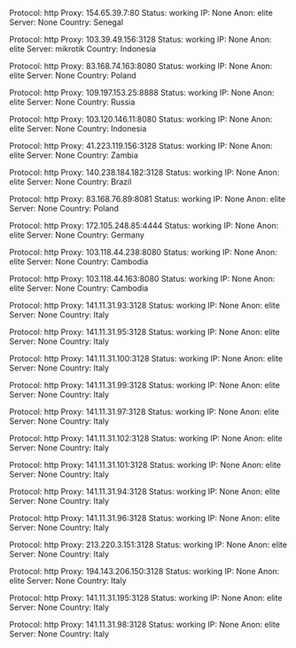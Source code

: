 Protocol: http
Proxy: 154.65.39.7:80
Status: working
IP: None
Anon: elite
Server: None
Country: Senegal

Protocol: http
Proxy: 103.39.49.156:3128
Status: working
IP: None
Anon: elite
Server: mikrotik
Country: Indonesia

Protocol: http
Proxy: 83.168.74.163:8080
Status: working
IP: None
Anon: elite
Server: None
Country: Poland

Protocol: http
Proxy: 109.197.153.25:8888
Status: working
IP: None
Anon: elite
Server: None
Country: Russia

Protocol: http
Proxy: 103.120.146.11:8080
Status: working
IP: None
Anon: elite
Server: None
Country: Indonesia

Protocol: http
Proxy: 41.223.119.156:3128
Status: working
IP: None
Anon: elite
Server: None
Country: Zambia

Protocol: http
Proxy: 140.238.184.182:3128
Status: working
IP: None
Anon: elite
Server: None
Country: Brazil

Protocol: http
Proxy: 83.168.76.89:8081
Status: working
IP: None
Anon: elite
Server: None
Country: Poland

Protocol: http
Proxy: 172.105.248.85:4444
Status: working
IP: None
Anon: elite
Server: None
Country: Germany

Protocol: http
Proxy: 103.118.44.238:8080
Status: working
IP: None
Anon: elite
Server: None
Country: Cambodia

Protocol: http
Proxy: 103.118.44.163:8080
Status: working
IP: None
Anon: elite
Server: None
Country: Cambodia

Protocol: http
Proxy: 141.11.31.93:3128
Status: working
IP: None
Anon: elite
Server: None
Country: Italy

Protocol: http
Proxy: 141.11.31.95:3128
Status: working
IP: None
Anon: elite
Server: None
Country: Italy

Protocol: http
Proxy: 141.11.31.100:3128
Status: working
IP: None
Anon: elite
Server: None
Country: Italy

Protocol: http
Proxy: 141.11.31.99:3128
Status: working
IP: None
Anon: elite
Server: None
Country: Italy

Protocol: http
Proxy: 141.11.31.97:3128
Status: working
IP: None
Anon: elite
Server: None
Country: Italy

Protocol: http
Proxy: 141.11.31.102:3128
Status: working
IP: None
Anon: elite
Server: None
Country: Italy

Protocol: http
Proxy: 141.11.31.101:3128
Status: working
IP: None
Anon: elite
Server: None
Country: Italy

Protocol: http
Proxy: 141.11.31.94:3128
Status: working
IP: None
Anon: elite
Server: None
Country: Italy

Protocol: http
Proxy: 141.11.31.96:3128
Status: working
IP: None
Anon: elite
Server: None
Country: Italy

Protocol: http
Proxy: 213.220.3.151:3128
Status: working
IP: None
Anon: elite
Server: None
Country: Italy

Protocol: http
Proxy: 194.143.206.150:3128
Status: working
IP: None
Anon: elite
Server: None
Country: Italy

Protocol: http
Proxy: 141.11.31.195:3128
Status: working
IP: None
Anon: elite
Server: None
Country: Italy

Protocol: http
Proxy: 141.11.31.98:3128
Status: working
IP: None
Anon: elite
Server: None
Country: Italy

